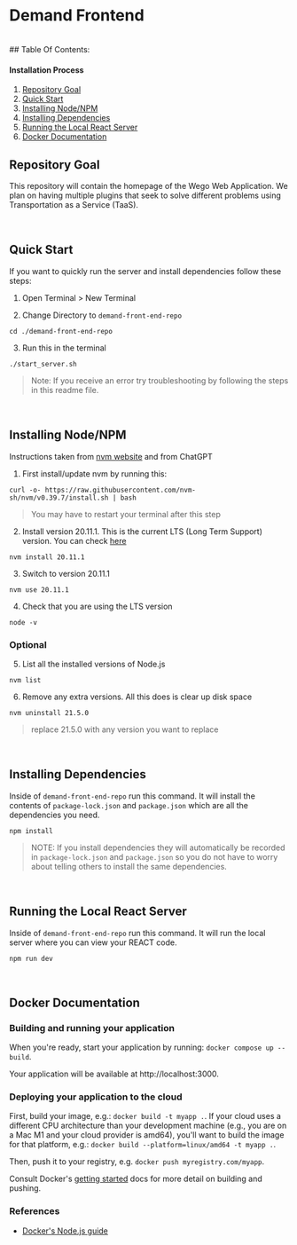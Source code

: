 # Demand Frontend
<br/>
## Table Of Contents:

#### Installation Process
1. [Repository Goal](#repository-goal)
2. [Quick Start](#quick-start)
3. [Installing Node/NPM](#installing-nodenpm)
4. [Installing Dependencies](#installing-dependencies)
5. [Running the Local React Server](#running-the-local-react-server)
6. [Docker Documentation](#docker-documentation)


## Repository Goal
This repository will contain the homepage of the Wego Web Application. We plan on having multiple plugins that seek to solve different problems using Transportation as a Service (TaaS).

<br/>

## Quick Start
If you want to quickly run the server and install dependencies follow these steps:
1. Open Terminal > New Terminal

2. Change Directory to `demand-front-end-repo`
```shell
cd ./demand-front-end-repo
```

3. Run this in the terminal
```shell
./start_server.sh
```
> Note: If you receive an error try troubleshooting by following the steps in this readme file.

<br/>

## Installing Node/NPM
Instructions taken from [nvm website](https://github.com/nvm-sh/nvm) and from ChatGPT

1. First install/update nvm by running this:
```shell
curl -o- https://raw.githubusercontent.com/nvm-sh/nvm/v0.39.7/install.sh | bash
```
> You may have to restart your terminal after this step

2. Install version 20.11.1. This is the current LTS (Long Term Support) version. You can check [here](https://nodejs.org/en)
```shell
nvm install 20.11.1
```

3. Switch to version 20.11.1
```shell
nvm use 20.11.1
```

4. Check that you are using the LTS version
```shell
node -v
```
### Optional
5. List all the installed versions of Node.js
```shell
nvm list
```

6. Remove any extra versions. All this does is clear up disk space
```shell
nvm uninstall 21.5.0
```
> replace 21.5.0 with any version you want to replace

<br/>

## Installing Dependencies
Inside of  `demand-front-end-repo` run this command. It will install the contents of  `package-lock.json` and `package.json` which are all the dependencies you need.
```shell
npm install
```
> NOTE: If you install dependencies they will automatically be recorded in `package-lock.json` and `package.json` so you do not have to worry about telling others to install the same dependencies.

<br/>

## Running the Local React Server
Inside of  `demand-front-end-repo` run this command. It will run the local server where you can view your REACT code.
```shell
npm run dev
```

<br/>

## Docker Documentation
### Building and running your application

When you're ready, start your application by running:
`docker compose up --build`.

Your application will be available at http://localhost:3000.

### Deploying your application to the cloud

First, build your image, e.g.: `docker build -t myapp .`.
If your cloud uses a different CPU architecture than your development
machine (e.g., you are on a Mac M1 and your cloud provider is amd64),
you'll want to build the image for that platform, e.g.:
`docker build --platform=linux/amd64 -t myapp .`.

Then, push it to your registry, e.g. `docker push myregistry.com/myapp`.

Consult Docker's [getting started](https://docs.docker.com/go/get-started-sharing/)
docs for more detail on building and pushing.

### References
* [Docker's Node.js guide](https://docs.docker.com/language/nodejs/)